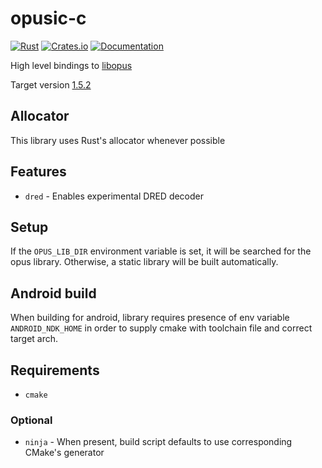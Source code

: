 # opusic-c

[![Rust](https://github.com/DoumanAsh/opusic-c/actions/workflows/rust.yml/badge.svg)](https://github.com/DoumanAsh/opusic-c/actions/workflows/rust.yml)
[![Crates.io](https://img.shields.io/crates/v/opusic-c.svg)](https://crates.io/crates/opusic-c)
[![Documentation](https://docs.rs/opusic-c/badge.svg)](https://docs.rs/crate/opusic-c/)

High level bindings to [libopus](https://github.com/xiph/opus)

Target version [1.5.2](https://github.com/xiph/opus/releases/tag/v1.5.2)

## Allocator

This library uses Rust's allocator whenever possible

## Features

- `dred` - Enables experimental DRED decoder

## Setup

If the `OPUS_LIB_DIR` environment variable is set, it will be searched for the opus library.
Otherwise, a static library will be built automatically.

## Android build

When building for android, library requires presence of env variable `ANDROID_NDK_HOME` in order to supply
cmake with toolchain file and correct target arch.

## Requirements

- `cmake`

### Optional

- `ninja` - When present, build script defaults to use corresponding CMake's generator
